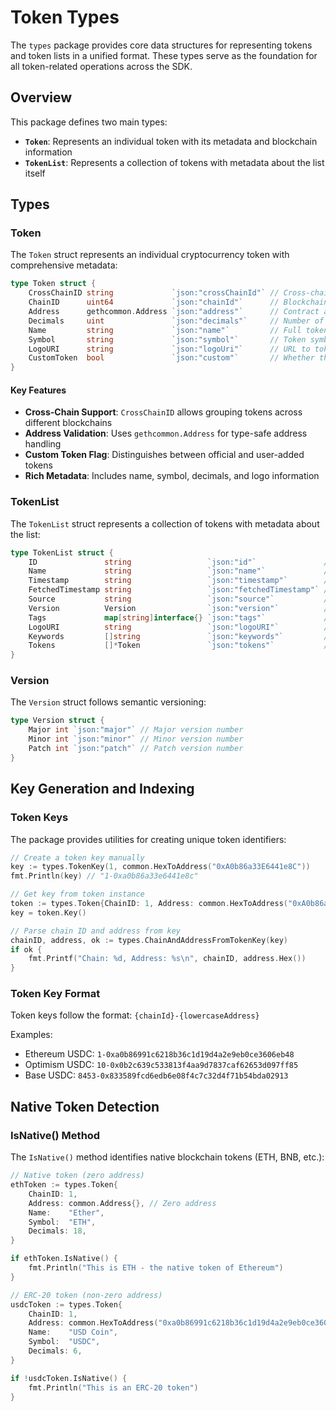 # Token Types

The `types` package provides core data structures for representing tokens and token lists in a unified format. These types serve as the foundation for all token-related operations across the SDK.

## Overview

This package defines two main types:
- **`Token`**: Represents an individual token with its metadata and blockchain information
- **`TokenList`**: Represents a collection of tokens with metadata about the list itself

## Types

### Token

The `Token` struct represents an individual cryptocurrency token with comprehensive metadata:

```go
type Token struct {
    CrossChainID string             `json:"crossChainId"` // Cross-chain identifier (optional)
    ChainID      uint64             `json:"chainId"`      // Blockchain network ID
    Address      gethcommon.Address `json:"address"`      // Contract address
    Decimals     uint               `json:"decimals"`     // Number of decimal places
    Name         string             `json:"name"`         // Full token name
    Symbol       string             `json:"symbol"`       // Token symbol/ticker
    LogoURI      string             `json:"logoUri"`      // URL to token logo
    CustomToken  bool               `json:"custom"`       // Whether this is a custom user token
}
```

#### Key Features

- **Cross-Chain Support**: `CrossChainID` allows grouping tokens across different blockchains
- **Address Validation**: Uses `gethcommon.Address` for type-safe address handling
- **Custom Token Flag**: Distinguishes between official and user-added tokens
- **Rich Metadata**: Includes name, symbol, decimals, and logo information

### TokenList

The `TokenList` struct represents a collection of tokens with metadata about the list:

```go
type TokenList struct {
    ID               string                 `json:"id"`               // Token list ID
    Name             string                 `json:"name"`             // Human-readable list name
    Timestamp        string                 `json:"timestamp"`        // When list was last updated
    FetchedTimestamp string                 `json:"fetchedTimestamp"` // When list was fetched
    Source           string                 `json:"source"`           // Source URL or identifier
    Version          Version                `json:"version"`          // Semantic version
    Tags             map[string]interface{} `json:"tags"`             // Custom metadata tags
    LogoURI          string                 `json:"logoURI"`          // List logo URL
    Keywords         []string               `json:"keywords"`         // Search keywords
    Tokens           []*Token               `json:"tokens"`           // List of tokens
}
```

### Version

The `Version` struct follows semantic versioning:

```go
type Version struct {
    Major int `json:"major"` // Major version number
    Minor int `json:"minor"` // Minor version number
    Patch int `json:"patch"` // Patch version number
}
```

## Key Generation and Indexing

### Token Keys

The package provides utilities for creating unique token identifiers:

```go
// Create a token key manually
key := types.TokenKey(1, common.HexToAddress("0xA0b86a33E6441e8C"))
fmt.Println(key) // "1-0xa0b86a33e6441e8c"

// Get key from token instance
token := types.Token{ChainID: 1, Address: common.HexToAddress("0xA0b86a33E6441e8C")}
key = token.Key()

// Parse chain ID and address from key
chainID, address, ok := types.ChainAndAddressFromTokenKey(key)
if ok {
    fmt.Printf("Chain: %d, Address: %s\n", chainID, address.Hex())
}
```

### Token Key Format

Token keys follow the format: `{chainId}-{lowercaseAddress}`

Examples:
- Ethereum USDC: `1-0xa0b86991c6218b36c1d19d4a2e9eb0ce3606eb48`
- Optimism USDC: `10-0x0b2c639c533813f4aa9d7837caf62653d097ff85`
- Base USDC: `8453-0x833589fcd6edb6e08f4c7c32d4f71b54bda02913`

## Native Token Detection

### IsNative() Method

The `IsNative()` method identifies native blockchain tokens (ETH, BNB, etc.):

```go
// Native token (zero address)
ethToken := types.Token{
    ChainID: 1,
    Address: common.Address{}, // Zero address
    Name:    "Ether",
    Symbol:  "ETH",
    Decimals: 18,
}

if ethToken.IsNative() {
    fmt.Println("This is ETH - the native token of Ethereum")
}

// ERC-20 token (non-zero address)
usdcToken := types.Token{
    ChainID: 1,
    Address: common.HexToAddress("0xa0b86991c6218b36c1d19d4a2e9eb0ce3606eb48"),
    Name:    "USD Coin",
    Symbol:  "USDC",
    Decimals: 6,
}

if !usdcToken.IsNative() {
    fmt.Println("This is an ERC-20 token")
}
```